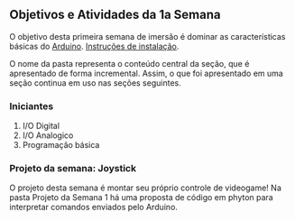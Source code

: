 ## Objetivos e Atividades da 1a Semana

O objetivo desta primeira semana de imersão é dominar as características básicas do [Arduino](https://www.arduino.cc/). [Instruções de instalação](https://www.arduino.cc/en/Main/Software).

O nome da pasta representa o conteúdo central da seção, que é apresentado de forma incremental. Assim, o que foi apresentado em uma seção continua em uso nas seções seguintes.

### Iniciantes

1. I/O Digital
2. I/O Analogico
3. Programação básica

### Projeto da semana: Joystick

O projeto desta semana é montar seu próprio controle de videogame!
Na pasta Projeto da Semana 1 há uma proposta de código em phyton para interpretar comandos enviados pelo Arduino.
